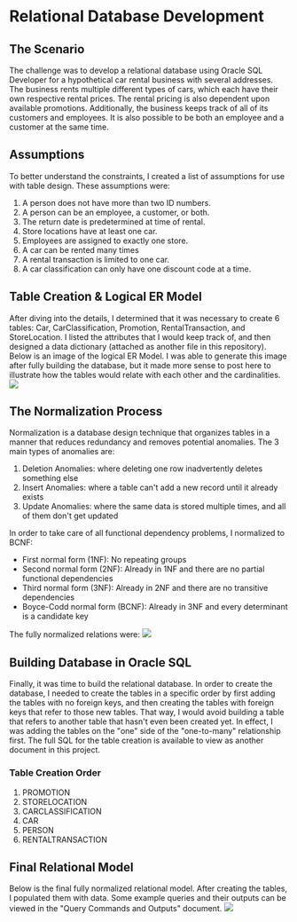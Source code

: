<h1> Relational Database Development </h1>
<h2> The Scenario </h2>
The challenge was to develop a relational database using Oracle SQL Developer for a hypothetical car rental business with several addresses. The business rents multiple different types of cars, which each have their own respective rental prices. The rental pricing is also dependent upon available promotions. Additionally, the business keeps track of all of its customers and employees. It is also possible to be both an employee and a customer at the same time.
<h2> Assumptions </h2>
To better understand the constraints, I created a list of assumptions for use with table design. These assumptions were:
<ol>
  <li> A person does not have more than two ID numbers. </li>
  <li> A person can be an employee, a customer, or both.</li>
  <li> The return date is predetermined at time of rental. </li>
  <li> Store locations have at least one car.</li>
  <li> Employees are assigned to exactly one store.</li>
  <li> A car can be rented many times</li>
  <li> A rental transaction is limited to one car.  </li>
  <li> A car classification can only have one discount code at a time. </li>
</ol>
<h2> Table Creation & Logical ER Model </h2>
After diving into the details, I determined that it was necessary to create 6 tables: Car, CarClassification, Promotion, RentalTransaction, and StoreLocation. I listed the attributes that I would keep track of, and then designed a data dictionary (attached as another file in this repository). Below is an image of the logical ER Model. I was able to generate this image after fully building the database, but it made more sense to post here to illustrate how the tables would relate with each other and the cardinalities.
<img src="https://user-images.githubusercontent.com/42416078/78066138-a2da9280-7351-11ea-8bb9-d9914208673a.png" />
<h2> The Normalization Process </h2>
Normalization is a database design technique that organizes tables in a manner that reduces redundancy and removes potential anomalies. The 3 main types of anomalies are:
<ol>
  <li> Deletion Anomalies: where deleting one row inadvertently deletes something else </li>
  <li> Insert Anomalies: where a table can't add a new record until it already exists </li>
  <li> Update Anomalies: where the same data is stored multiple times, and all of them don't get updated </li>
</ol>
In order to take care of all functional dependency problems, I normalized to BCNF:
<ul>
<li> First normal form (1NF): No repeating groups </li>
<li> Second normal form (2NF): Already in 1NF and there are no partial functional dependencies </li>
<li> Third normal form (3NF): Already in 2NF and there are no transitive dependencies </li>
<li> Boyce-Codd normal form (BCNF): Already in 3NF and every determinant is a candidate key </li>
</ul>
The fully normalized relations were:
<img src="https://user-images.githubusercontent.com/42416078/78067163-7d4e8880-7353-11ea-988a-1a75d7b78310.png"/>
<h2> Building Database in Oracle SQL </h2>
Finally, it was time to build the relational database. In order to create the database, I needed to create the tables in a specific order by first adding the tables with no foreign keys, and then creating the tables with foreign keys that refer to those new tables. That way, I would avoid building a table that refers to another table that hasn't even been created yet. In effect, I was adding the tables on the "one" side of the "one-to-many" relationship first. The full SQL for the table creation is available to view as another document in this project.
<h3> Table Creation Order </h3>
<ol>
  <li> PROMOTION</li>
  <li> STORELOCATION</li>
  <li> CARCLASSIFICATION</li>
  <li> CAR</li>
  <li> PERSON</li>
  <li> RENTALTRANSACTION</li>
</ol>
<h2> Final Relational Model</h2>
Below is the final fully normalized relational model. After creating the tables, I populated them with data. Some example queries and their outputs can be viewed in the "Query Commands and Outputs" document.
<img src="https://user-images.githubusercontent.com/42416078/78074235-93624600-735f-11ea-932e-44feecc8a30b.png"/>

